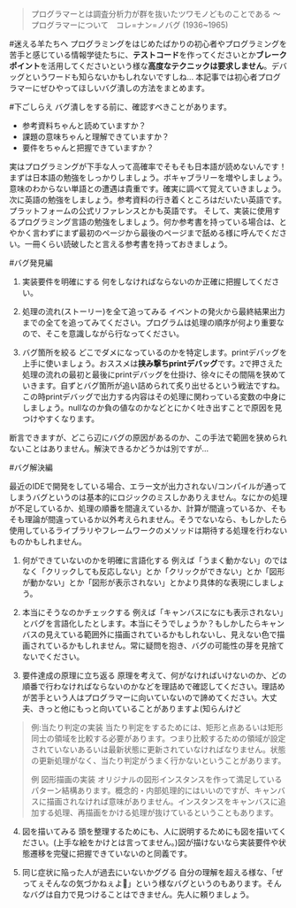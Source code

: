 <!-- title:初心者に贈る エラー文の出ないバグを潰す方法 -->
> プログラマーとは調査分析力が群を抜いたツワモノどものことである
> 〜 プログラマーについて　コレ=ナン=ノバグ (1936~1965)

#迷える羊たちへ
プログラミングをはじめたばかりの初心者やプログラミングを苦手と感じている情報学徒たちに、**テストコード**を作ってくださいとか**ブレークポイント**を活用してくださいという様な**高度なテクニックは要求しません**。デバッグというワードも知らないかもしれないですしね...
本記事では初心者プログラマーにぜひやってほしいバグ潰しの方法をまとめます。

#下ごしらえ
バグ潰しをする前に、確認すべきことがあります。

- 参考資料ちゃんと読めていますか？
- 課題の意味ちゃんと理解できていますか？
- 要件をちゃんと把握できていますか？

実はプログラミングが下手な人って高確率でそもそも日本語が読めないんです！まずは日本語の勉強をしっかりしましょう。ボキャブラリーを増やしましょう。意味のわからない単語との遭遇は貴重です。確実に調べて覚えていきましょう。次に英語の勉強をしましょう。参考資料の行き着くところはだいたい英語です。プラットフォームの公式リファレンスとかも英語です。
そして、実装に使用するプログラミング言語の勉強をしましょう。何か参考書を持っている場合は、とやかく言わずにまず最初のページから最後のページまで舐める様に呼んでください。一冊くらい読破したと言える参考書を持っておきましょう。

#バグ発見編

1. 実装要件を明確にする
何をしなければならないのか正確に把握してください。

2. 処理の流れ(ストーリー)を全て追ってみる
イベントの発火から最終結果出力までの全てを追ってみてください。プログラムは処理の順序が何より重要なので、そこを意識しながら行なってください。

3. バグ箇所を絞る
どこでダメになっているのかを特定します。printデバッグを上手に使いましょう。おススメは**挟み撃ちprintデバッグ**です。`2`で押さえた処理の流れの最初と最後にprintデバッグを仕掛け、徐々にその間隔を狭めていきます。自ずとバグ箇所が追い詰められて炙り出せるという戦法ですね。この時printデバッグで出力する内容はその処理に関わっている変数の中身にしましょう。nullなのか負の値なのかなどとにかく吐き出すことで原因を見つけやすくなります。

断言できますが、どこら辺にバグの原因があるのか、この手法で範囲を狭められないことはありません。解決できるかどうかは別ですが...

#バグ解決編

最近のIDEで開発をしている場合、エラー文が出力されない/コンパイルが通ってしまうバグというのは基本的にロジックのミスしかありえません。なにかの処理が不足しているか、処理の順番を間違えているか、計算が間違っているか、そもそも理論が間違っているか以外考えられません。そうでないなら、もしかしたら使用しているライブラリやフレームワークのメソッドは期待する処理を行わないものかもしれません。

1. 何ができていないのかを明確に言語化する
例えば「うまく動かない」のではなく「クリックしても反応しない」とか「クリックができない」とか「図形が動かない」とか「図形が表示されない」とかより具体的な表現にしましょう。

2. 本当にそうなのかチェックする
例えば「キャンバスになにも表示されない」とバグを言語化したとします。本当にそうでしょうか？もしかしたらキャンバスの見えている範囲外に描画されているかもしれないし、見えない色で描画されているかもしれません。常に疑問を抱き、バグの可能性の芽を見捨てないでください。

3. 要件達成の原理に立ち返る
原理を考えて、何がなければいけないのか、どの順番で行わなければならないのかなどを理詰めで確認してください。理詰めが苦手という人はプログラマーに向いていないので諦めてください。大丈夫、きっと他にもっと向いていることがありますよ(知らんけど
>例:当たり判定の実装
>当たり判定をするためには、矩形と点あるいは矩形同士の領域を比較する必要があります。つまり比較するための領域が設定されていないあるいは最新状態に更新されていなければなりません。状態の更新処理がなく、当たり判定がうまく行かないということがあります。
>
>例 図形描画の実装
>オリジナルの図形インスタンスを作って満足しているパターン結構あります。概念的・内部処理的にはいいのですが、キャンバスに描画されなければ意味がありません。インスタンスをキャンバスに追加する処理、再描画をかける処理が抜けているということもあります。

4. 図を描いてみる
頭を整理するためにも、人に説明するためにも図を描いてください。(上手な絵をかけとは言ってません。)図が描けないなら実装要件や状態遷移を完璧に把握できていないのと同義です。

5. 同じ症状に陥った人が過去にいないかググる
自分の理解を超える様な、「ぜってぇそんなの気づかねぇよ💢」という様なバグというのもあります。そんなバグは自力で見つけることはできません。先人に頼りましょう。

#
